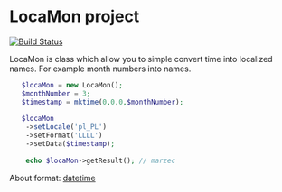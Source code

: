# LocaMon project
[![Build Status](https://magnum.travis-ci.com/efiku/locamon.svg?token=xCpwqAxDjMzyxjCPykfo&branch=master)](https://magnum.travis-ci.com/efiku/locamon)

LocaMon is class which allow you to simple convert time into localized names.
For example month numbers into names.
```php
   $locaMon = new LocaMon();
   $monthNumber = 3;
   $timestamp = mktime(0,0,0,$monthNumber);
   
   $locaMon
    ->setLocale('pl_PL')
    ->setFormat('LLLL')
    ->setData($timestamp);
    
    echo $locaMon->getResult(); // marzec 

```
About format: [datetime](http://userguide.icu-project.org/formatparse/datetime)
